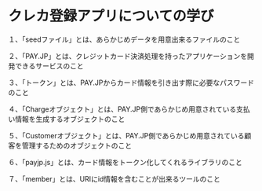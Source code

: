 # クレカ登録アプリについての学び

１、「seedファイル」とは、あらかじめデータを用意出来るファイルのこと

２、「PAY.JP」とは、クレジットカード決済処理を持ったアプリケーションを開発できるサービスのこと

３、「トークン」とは、PAY.JPからカード情報を引き出す際に必要なパスワードのこと

４、「Chargeオブジェクト」とは、PAY.JP側であらかじめ用意されている支払い情報を生成するオブジェクトのこと

５、「Customerオブジェクト」とは、PAY.JP側であらかじめ用意されている顧客を管理するためのオブジェクトのこと

６、「payjp.js」とは、カード情報をトークン化してくれるライブラリのこと

７、「member」とは、URIにid情報を含むことが出来るツールのこと

